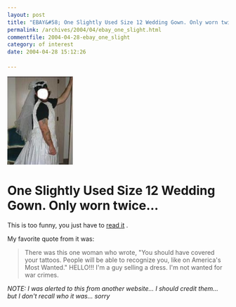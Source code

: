 ```yaml
---
layout: post
title: "EBAY&#58; One Slightly Used Size 12 Wedding Gown. Only worn twice..."
permalink: /archives/2004/04/ebay_one_slight.html
commentfile: 2004-04-28-ebay_one_slight
category: of interest
date: 2004-04-28 15:12:26

---
```


<a href="/assets/images/ebay_wedding_dress2.jpg"><img src="/assets/images/ebay_wedding_dress-thumb.jpg" width="149" height="200" border="0" /></a>

One Slightly Used Size 12 Wedding Gown. Only worn twice...
==========================================================

This is too funny, you just have to [read it](http://cgi.ebay.com/ws/eBayISAPI.dll?ViewItem&item=4146756343) .

My favorite quote from it was:

> There was this one woman who wrote, "You should have covered your tattoos. People will be able to recognize you, like on America's Most Wanted." HELLO!!! I'm a guy selling a dress. I'm not wanted for war crimes.

*NOTE: I was alerted to this from another website... I should credit them... but I don't recall who it was... sorry*
